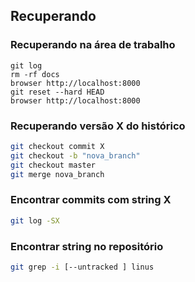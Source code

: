Recuperando
-----------


### Recuperando na área de trabalho

```
git log
rm -rf docs
browser http://localhost:8000
git reset --hard HEAD
browser http://localhost:8000

```

### Recuperando versão X do histórico

```sh
git checkout commit X
git checkout -b "nova_branch"
git checkout master
git merge nova_branch

```

### Encontrar commits com string X

```sh
git log -SX

```

### Encontrar string no repositório

```sh
git grep -i [--untracked ] linus
```



